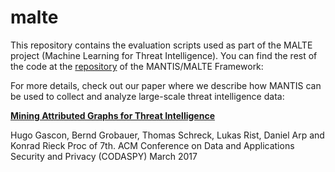 # malte

This repository contains the evaluation scripts used as part of the MALTE
project (Machine Learning for Threat Intelligence). You can find the rest of the
code at the [repository](https://github.com/siemens/django-mantis-malte/) of the MANTIS/MALTE Framework: 

For more details, check out our paper where we describe how MANTIS can be
used to collect and analyze large-scale threat intelligence data:

[**Mining Attributed Graphs for Threat
Intelligence**](http://www.hugogascon.com/publications/2017-codaspy.pdf)

Hugo Gascon, Bernd Grobauer, Thomas Schreck, Lukas Rist, Daniel Arp and Konrad Rieck
Proc of 7th. ACM Conference on Data and Applications Security and Privacy (CODASPY)
March 2017
